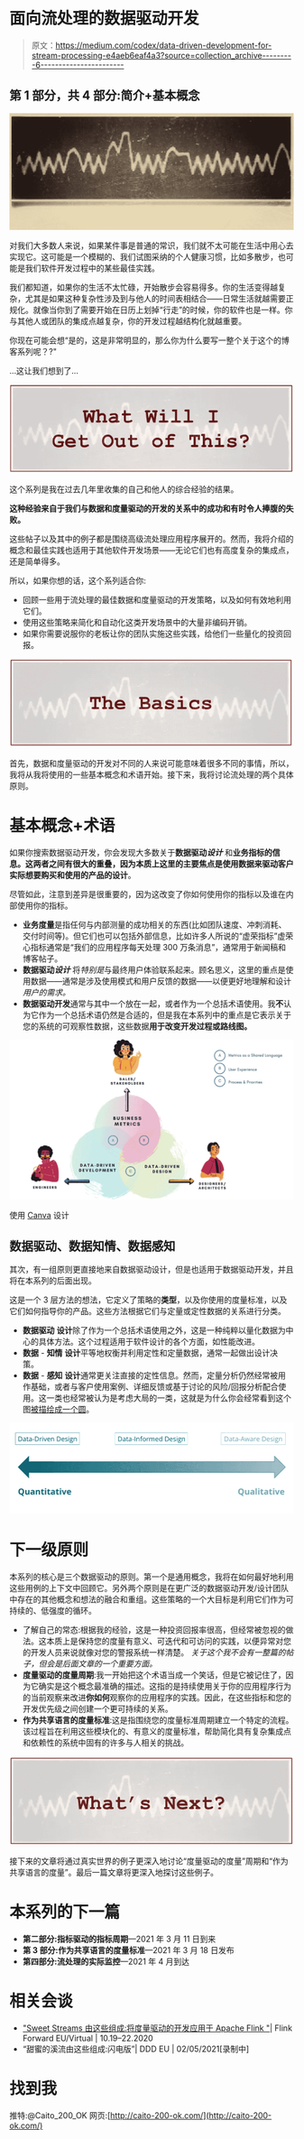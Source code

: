 # 面向流处理的数据驱动开发

> 原文：<https://medium.com/codex/data-driven-development-for-stream-processing-e4aeb6eaf4a3?source=collection_archive---------6----------------------->

## 第 1 部分，共 4 部分:简介+基本概念

![](img/58cd36a625527c854be32a8bdb70c010.png)

对我们大多数人来说，如果某件事是普通的常识，我们就不太可能在生活中用心去实现它。这可能是一个模糊的、我们试图采纳的个人健康习惯，比如多散步，也可能是我们软件开发过程中的某些最佳实践。

我们都知道，如果你的生活不太忙碌，开始散步会容易得多。你的生活变得越复杂，尤其是如果这种复杂性涉及到与他人的时间表相结合——日常生活就越需要正规化。就像当你到了需要开始在日历上划掉“行走”的时候，你的软件也是一样。你与其他人或团队的集成点越复杂，你的开发过程越结构化就越重要。

你现在可能会想“是的，这是非常明显的，那么你为什么要写一整个关于这个的博客系列呢？?"

…这让我们想到了…

![](img/1abe6119df7682f7d5378e6642b38208.png)

这个系列是我在过去几年里收集的自己和他人的综合经验的结果。

**这种经验来自于我们与数据和度量驱动的开发的关系中的成功和有时令人捧腹的失败。**

这些帖子以及其中的例子都是围绕高级流处理应用程序展开的。然而，我将介绍的概念和最佳实践也适用于其他软件开发场景——无论它们也有高度复杂的集成点，还是简单得多。

所以，如果你想的话，这个系列适合你:

*   回顾一些用于流处理的最佳数据和度量驱动的开发策略，以及如何有效地利用它们。
*   使用这些策略来简化和自动化这类开发场景中的大量非编码开销。
*   如果你需要说服你的老板让你的团队实施这些实践，给他们一些量化的投资回报。

![](img/90bd838f484bcc3c89d62a3ffcd901cd.png)

首先，数据和度量驱动的开发对不同的人来说可能意味着很多不同的事情，所以，我将从我将使用的一些基本概念和术语开始。接下来，我将讨论流处理的两个具体原则。

# 基本概念+术语

如果你搜索数据驱动开发，你会发现大多数关于**数据驱动*设计*** 和**业务指标的信息。**这两者之间有很大的重叠，因为本质上这里的主要焦点是使用数据来驱动客户实际想要购买和使用的产品的**设计**。

尽管如此，注意到差异是很重要的，因为这改变了你如何使用你的指标以及谁在内部使用你的指标。

*   **业务度量**是指任何与内部测量的成功相关的东西(比如团队速度、冲刺消耗、交付时间等)。但它们也可以包括外部信息，比如许多人所说的“虚荣指标”虚荣心指标通常是“我们的应用程序每天处理 300 万条消息”，通常用于新闻稿和博客帖子。
*   **数据驱动*设计*** 将*特别是*与最终用户体验联系起来。顾名思义，这里的重点是使用数据——通常是涉及使用模式和用户反馈的数据——以便更好地理解和设计*用户的需求。*
*   **数据驱动开发**通常与其中一个放在一起，或者作为一个总括术语使用。我**不**认为它作为一个总括术语仍然是合适的，但是我在本系列中的重点是它表示关于您的系统的可观察性数据，这些数据**用于改变开发过程或路线图。**

![](img/1304ef9a33ce84c77346e54518fc9202.png)

使用 [Canva](https://www.canva.com/) 设计

## 数据驱动、数据知情、数据感知

其次，有一组原则更直接地来自数据驱动设计，但是也适用于数据驱动开发，并且将在本系列的后面出现。

这是一个 3 层方法的想法，它定义了策略的**类型**，以及你使用的度量标准，以及它们如何指导你的产品。这些方法根据它们与定量或定性数据的关系进行分类。

*   **数据驱动** **设计**除了作为一个总括术语使用之外，这是一种纯粹以量化数据为中心的具体方法。这个过程适用于软件设计的各个方面，如性能改进。
*   **数据** - **知情** **设计**平等地权衡并利用定性和定量数据，通常一起做出设计决策。
*   **数据** - **感知** **设计**通常更关注直接的定性信息。然而，定量分析仍然经常被用作基础，或者与客户使用案例、详细反馈或基于讨论的风险/回报分析配合使用。这一类也经常被认为是考虑大局的一类，这就是为什么你会经常看到这个图[被描绘成一个圆](https://uxdesign.cc/becoming-a-data-aware-designer-1d7614ebc3ed)。

![](img/70832bdb02589398a13fa09345433fae.png)

# 下一级原则

本系列的核心是三个数据驱动的原则。第一个是通用概念，我将在如何最好地利用这些用例的上下文中回顾它。另外两个原则是在更广泛的数据驱动开发/设计团队中存在的其他概念和想法的融合和重组。这些策略的一个大目标是利用它们作为可持续的、低强度的循环。

*   了解自己的常态:根据我的经验，这是一种投资回报率很高，但经常被忽视的做法。这本质上是保持您的度量有意义、可迭代和可访问的实践，以便异常对您的开发人员来说就像对您的警报系统一样清楚。
    *关于这个我不会有一整篇的帖子，但会是后面文章的一个重要方面。*
*   **度量驱动的度量周期**:我一开始把这个术语当成一个笑话，但是它被记住了，因为它确实是这个概念最准确的描述。这指的是持续使用关于你的应用程序行为的当前观察来改进**你如何**观察你的应用程序的实践。因此，在这些指标和您的开发优先级之间创建一个更可持续的关系。
*   **作为共享语言的度量标准**:这是指围绕您的度量标准周期建立一个特定的流程。该过程旨在利用这些模块化的、有意义的度量标准，帮助简化具有复杂集成点和依赖性的系统中固有的许多与人相关的挑战。

![](img/4392cc4b577ebb06771a31a23ac93d40.png)

接下来的文章将通过真实世界的例子更深入地讨论“度量驱动的度量”周期和“作为共享语言的度量”。最后一篇文章将更深入地探讨这些例子。

# 本系列的下一篇

*   **第二部分:指标驱动的指标周期**—2021 年 3 月 11 日到来
*   **第 3 部分:作为共享语言的度量标准**—2021 年 3 月 18 日发布
*   **第四部分:流处理的实际监控**—2021 年 4 月到达

# **相关会谈**

*   ["Sweet Streams 由这些组成:将度量驱动的开发应用于 Apache Flink "](https://www.youtube.com/watch?v=_PolaklvKtc&ab_channel=FlinkForward)| Flink Forward EU/Virtual | 10.19–22.2020
*   “甜蜜的溪流由这些组成:闪电版”| DDD EU | 02/05/2021[录制中]

# 找到我

推特:@Caito_200_OK
网页:[http://caito-200-ok.com/](http://caito-200-ok.com/)